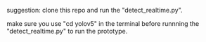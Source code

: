 suggestion: clone this repo and run the "detect_realtime.py".

make sure you use "cd yolov5" in the terminal before runnning the "detect_realtime.py" to run the prototype.

